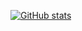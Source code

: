 [![GitHub stats](https://github-readme-stats.vercel.app/api?username=cekc&show_icons=true&theme=cobalt&include_all_commits=true)](https://github.com/anuraghazra/github-readme-stats)
